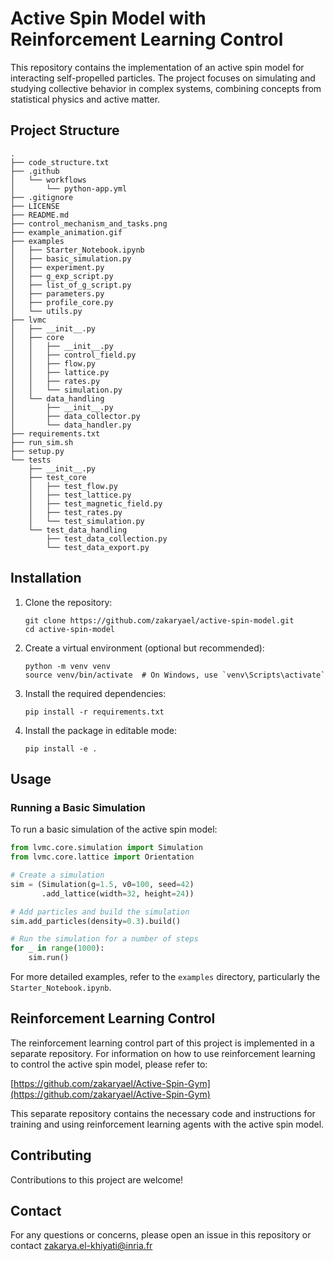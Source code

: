 # Active Spin Model with Reinforcement Learning Control

This repository contains the implementation of an active spin model for interacting self-propelled particles. The project focuses on simulating and studying collective behavior in complex systems, combining concepts from statistical physics and active matter.

## Project Structure

```
.
├── code_structure.txt
├── .github
│   └── workflows
│       └── python-app.yml
├── .gitignore
├── LICENSE
├── README.md
├── control_mechanism_and_tasks.png
├── example_animation.gif
├── examples
│   ├── Starter_Notebook.ipynb
│   ├── basic_simulation.py
│   ├── experiment.py
│   ├── g_exp_script.py
│   ├── list_of_g_script.py
│   ├── parameters.py
│   ├── profile_core.py
│   └── utils.py
├── lvmc
│   ├── __init__.py
│   ├── core
│   │   ├── __init__.py
│   │   ├── control_field.py
│   │   ├── flow.py
│   │   ├── lattice.py
│   │   ├── rates.py
│   │   └── simulation.py
│   └── data_handling
│       ├── __init__.py
│       ├── data_collector.py
│       └── data_handler.py
├── requirements.txt
├── run_sim.sh
├── setup.py
└── tests
    ├── __init__.py
    ├── test_core
    │   ├── test_flow.py
    │   ├── test_lattice.py
    │   ├── test_magnetic_field.py
    │   ├── test_rates.py
    │   └── test_simulation.py
    └── test_data_handling
        ├── test_data_collection.py
        └── test_data_export.py
```

## Installation

1. Clone the repository:
   ```
   git clone https://github.com/zakaryael/active-spin-model.git
   cd active-spin-model
   ```

2. Create a virtual environment (optional but recommended):
   ```
   python -m venv venv
   source venv/bin/activate  # On Windows, use `venv\Scripts\activate`
   ```

3. Install the required dependencies:
   ```
   pip install -r requirements.txt
   ```

4. Install the package in editable mode:
   ```
   pip install -e .
   ```

## Usage

### Running a Basic Simulation

To run a basic simulation of the active spin model:

```python
from lvmc.core.simulation import Simulation
from lvmc.core.lattice import Orientation

# Create a simulation
sim = (Simulation(g=1.5, v0=100, seed=42)
       .add_lattice(width=32, height=24))

# Add particles and build the simulation
sim.add_particles(density=0.3).build()

# Run the simulation for a number of steps
for _ in range(1000):
    sim.run()
```

For more detailed examples, refer to the `examples` directory, particularly the `Starter_Notebook.ipynb`.

## Reinforcement Learning Control

The reinforcement learning control part of this project is implemented in a separate repository. For information on how to use reinforcement learning to control the active spin model, please refer to:

[https://github.com/zakaryael/Active-Spin-Gym](https://github.com/zakaryael/Active-Spin-Gym)

This separate repository contains the necessary code and instructions for training and using reinforcement learning agents with the active spin model.

## Contributing

Contributions to this project are welcome!

## Contact

For any questions or concerns, please open an issue in this repository or contact zakarya.el-khiyati@inria.fr
